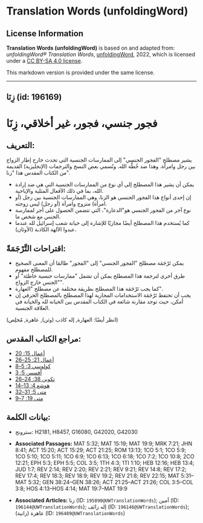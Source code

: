 # Translation Words (unfoldingWord)

## License Information

**Translation Words (unfoldingWord)** is based on and adapted from: _unfoldingWord® Translation Words_, [unfoldingWord](https://unfoldingword.org/utw), 2022, which is licensed under a [CC BY-SA 4.0 license](https://creativecommons.org/licenses/by-sa/4.0/legalcode.en).

This markdown version is provided under the same license.



--------------------------------

## زِنَا (id: 196169)

فجور جنسي، فجور، غير أخلاقي، زِنَا
==================================

التعريف:
--------

يشير مصطلح "الفجور الجنسي" إلى الممارسات الجنسية التي تحدث خارج إطار الزواج بين رجل وامرأة. وهذا ضد خُطَّة الله. وتُسمي بعض النسخ والترجمات (الإنجليزية) القديمة من الكتاب المقدس هذا "زنا".

* يمكن أن يشير هذا المصطلح إلى أي نوع من الممارسات الجنسية التي هي ضد إرادة الله، بما في ذلك الأفعال المثلية والإباحية.
* إن إحدى أنواع هذا الفجور الجنسي هو الزنا، وهي الممارسات الجنسية بين رجل (أو امرأة) متزوج وامرأة (أو رجل) ليس زوجته.
* نوع آخر من الفجور الجنسي هو"الدعارة"، التي تتضمن الحصول على أجر لممارسة الجنس مع شخص ما.
* كما يُستخدم هذا المصطلح أيضًا مجازيًا للإشارة إلى خيانة شعب إسرائيل لله عندما عبدوا الآلهة الكاذبة (الأوثان).

اقتراحات التَّرْجَمَةً:
-----------------------

* يمكن تَرْجَمَة مصطلح "الفجور الجنسي" إلى "الفجور" طالمَا أن المعنى الصحيح للمصطلح مفهوم.
* طرق أخرى لترجمة هذا المصطلح يمكن أن تشمل "ممارسات جنسية خاطئة" أو "الجنس خارج الزواج".
* كما يجب تَرْجَمَة هذا المصطلح بطريقة مختلفة عن مصطلح "العهارة".
* يجب أن تحتفظ تَرْجَمَة الاستخدامات المجازية لهذا المصطلح بالمصطلح الحرفي إن أمكن، حيث توجد مقارنة شائعة في الكتاب المقدس بين الخيانة لله والخيانة في العلاقة الجنسية.

(انظر أيضًا: العهارة, إله كاذب (وثن), عاهرة, مُخلِص)

مراجع الكتاب المقدس:
--------------------

* [أعمال 15: 20](https://ref.ly/Acts15:20)
* [أعمال 21: 25–26](https://ref.ly/Acts21:25-Acts21:26)
* [كولوسي 3: 5–8](https://ref.ly/Col3:5-Col3:8)
* [أفسس 5: 3](https://ref.ly/Eph5:3)
* [تكوين 38: 24–26](https://ref.ly/Gen38:24-Gen38:26)
* [هوشع 4: 13–14](https://ref.ly/Hos4:13-Hos4:14)
* [متى 5: 31–32](https://ref.ly/Matt5:31-Matt5:32)
* [متى 19: 7–9](https://ref.ly/Matt19:7-Matt19:9)

بيانات الكلمة:
--------------

* سترونج: H2181, H8457, G16080, G42020, G42030

* **Associated Passages:** MAT 5:32; MAT 15:19; MAT 19:9; MRK 7:21; JHN 8:41; ACT 15:20; ACT 15:29; ACT 21:25; ROM 13:13; 1CO 5:1; 1CO 5:9; 1CO 5:10; 1CO 5:11; 1CO 6:9; 1CO 6:13; 1CO 6:18; 1CO 7:2; 1CO 10:8; 2CO 12:21; EPH 5:3; EPH 5:5; COL 3:5; 1TH 4:3; 1TI 1:10; HEB 12:16; HEB 13:4; JUD 1:7; REV 2:14; REV 2:20; REV 2:21; REV 9:21; REV 14:8; REV 17:2; REV 17:4; REV 18:3; REV 18:9; REV 19:2; REV 21:8; REV 22:15; MAT 5:31–MAT 5:32; GEN 38:24–GEN 38:26; ACT 21:25–ACT 21:26; COL 3:5–COL 3:8; HOS 4:13–HOS 4:14; MAT 19:7–MAT 19:9
* **Associated Articles:** زنا (ID: `195890@UWTranslationWords`); أمين (ID: `196144@UWTranslationWords`); إله زائف (ID: `196146@UWTranslationWords`); عاهرة (زانية) (ID: `196489@UWTranslationWords`)

